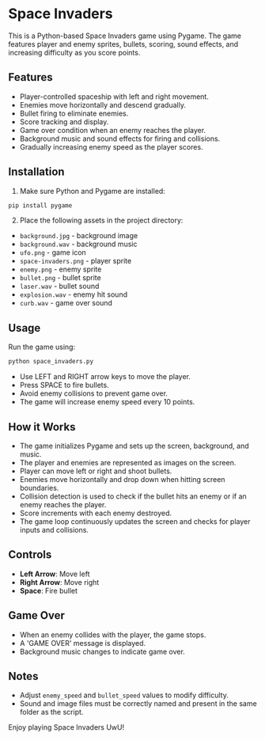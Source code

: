 # Space Invaders

This is a Python-based Space Invaders game using Pygame. The game features player and enemy sprites, bullets, scoring, sound effects, and increasing difficulty as you score points.

## Features
- Player-controlled spaceship with left and right movement.
- Enemies move horizontally and descend gradually.
- Bullet firing to eliminate enemies.
- Score tracking and display.
- Game over condition when an enemy reaches the player.
- Background music and sound effects for firing and collisions.
- Gradually increasing enemy speed as the player scores.

## Installation
1. Make sure Python and Pygame are installed:
```bash
pip install pygame
```

2. Place the following assets in the project directory:
- `background.jpg` - background image
- `background.wav` - background music
- `ufo.png` - game icon
- `space-invaders.png` - player sprite
- `enemy.png` - enemy sprite
- `bullet.png` - bullet sprite
- `laser.wav` - bullet sound
- `explosion.wav` - enemy hit sound
- `curb.wav` - game over sound

## Usage
Run the game using:
```bash
python space_invaders.py
```

- Use LEFT and RIGHT arrow keys to move the player.
- Press SPACE to fire bullets.
- Avoid enemy collisions to prevent game over.
- The game will increase enemy speed every 10 points.

## How it Works
- The game initializes Pygame and sets up the screen, background, and music.
- The player and enemies are represented as images on the screen.
- Player can move left or right and shoot bullets.
- Enemies move horizontally and drop down when hitting screen boundaries.
- Collision detection is used to check if the bullet hits an enemy or if an enemy reaches the player.
- Score increments with each enemy destroyed.
- The game loop continuously updates the screen and checks for player inputs and collisions.

## Controls
- **Left Arrow**: Move left
- **Right Arrow**: Move right
- **Space**: Fire bullet

## Game Over
- When an enemy collides with the player, the game stops.
- A 'GAME OVER' message is displayed.
- Background music changes to indicate game over.

## Notes
- Adjust `enemy_speed` and `bullet_speed` values to modify difficulty.
- Sound and image files must be correctly named and present in the same folder as the script.

Enjoy playing Space Invaders UwU!

